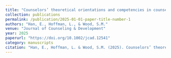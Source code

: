 ```yaml
---
title: "Counselors’ theoretical orientations and competencies in counseling women"
collection: publications
permalink: /publication/2025-01-01-paper-title-number-1
authors: "Han, E., Hoffman, L., & Wood, S.M."
venue: "Journal of Counseling & Development"
year: 2025
paperurl: "https://doi.org/10.1002/jcad.12541"
category: manuscripts
citation: "Han, E., Hoffman, L. & Wood, S.M. (2025). Counselors’ theoretical orientations and competencies in counseling women. Journal of Counseling & Development, 103(1), 97-109. https://doi.org/10.1002/jcad.12541"
---
```

